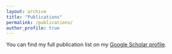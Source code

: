 ```yaml
---
layout: archive
title: "Publications"
permalink: /publications/
author_profile: true
---
```


You can find my full publication list on my <a href="{{author.googlescholar}}"> Google Scholar profile</a>.
